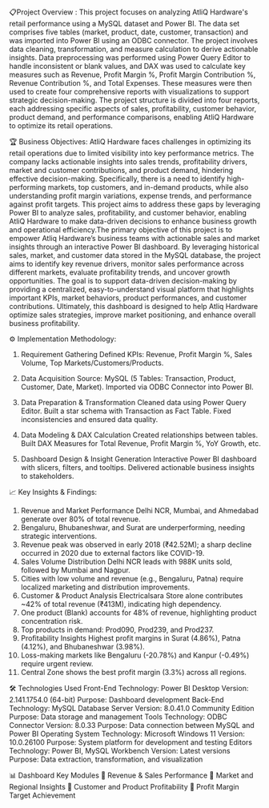 📋Project Overview :
This project focuses on analyzing AtliQ Hardware's retail performance using a MySQL dataset and Power BI. The data set comprises five tables (market, product, date, customer, transaction) and was imported into Power BI using an ODBC connector. The project involves data cleaning, transformation, and measure calculation to derive actionable insights. Data preprocessing was performed using Power Query Editor to handle inconsistent or blank values, and DAX was used to calculate key measures such as Revenue, Profit Margin %, Profit Margin Contribution %, Revenue Contribution %, and Total Expenses. These measures were then used to create four comprehensive reports with visualizations to support strategic decision-making. The project structure is divided into four reports, each addressing specific aspects of sales, profitability, customer behavior, product demand, and performance comparisons, enabling AtliQ Hardware to optimize its retail operations.


🏆 Business Objectives: 
AtliQ Hardware faces challenges in optimizing its retail operations due to limited visibility into key performance metrics. The company lacks actionable insights into sales trends, profitability drivers, market and customer contributions, and product demand, hindering effective decision-making. Specifically, there is a need to identify high-performing markets, top customers, and in-demand products, while also understanding profit margin variations, expense trends, and performance against profit targets. This project aims to address these gaps by leveraging Power BI to analyze sales, profitability, and customer behavior, enabling AtliQ Hardware to make data-driven decisions to enhance business growth and operational efficiency.The primary objective of this project is to empower Atliq Hardware’s business teams with actionable sales and market insights through an interactive Power BI dashboard. By leveraging historical sales, market, and customer data stored in the MySQL database, the project aims to identify key revenue drivers, monitor sales performance across different markets, evaluate profitability trends, and uncover growth opportunities. The goal is to support data-driven decision-making by providing a centralized, easy-to-understand visual platform that highlights important KPIs, market behaviors, product performances, and customer contributions. Ultimately, this dashboard is designed to help Atliq Hardware optimize sales strategies, improve market positioning, and enhance overall business profitability.



⚙️ Implementation Methodology: 

1. Requirement Gathering
Defined KPIs: Revenue, Profit Margin %, Sales Volume, Top Markets/Customers/Products.

2. Data Acquisition
Source: MySQL (5 Tables: Transaction, Product, Customer, Date, Market).
Imported via ODBC Connector into Power BI.

4. Data Preparation & Transformation
Cleaned data using Power Query Editor.
Built a star schema with Transaction as Fact Table.
Fixed inconsistencies and ensured data quality.

6. Data Modeling & DAX Calculation
Created relationships between tables.
Built DAX Measures for Total Revenue, Profit Margin %, YoY Growth, etc.

8. Dashboard Design & Insight Generation
Interactive Power BI dashboard with slicers, filters, and tooltips.
Delivered actionable business insights to stakeholders.



📈 Key Insights & Findings:
1. Revenue and Market Performance Delhi NCR, Mumbai, and Ahmedabad generate over 80% of total revenue.
2. Bengaluru, Bhubaneshwar, and Surat are underperforming, needing strategic interventions.
3. Revenue peak was observed in early 2018 (₹42.52M); a sharp decline occurred in 2020 due to external factors like COVID-19.
4. Sales Volume Distribution Delhi NCR leads with 988K units sold, followed by Mumbai and Nagpur.
5. Cities with low volume and revenue (e.g., Bengaluru, Patna) require localized marketing and distribution improvements.
6. Customer & Product Analysis Electricalsara Store alone contributes ~42% of total revenue (₹413M), indicating high dependency.
7. One product (Blank) accounts for 48% of revenue, highlighting product concentration risk.
8. Top products in demand: Prod090, Prod239, and Prod237.
9. Profitability Insights Highest profit margins in Surat (4.86%), Patna (4.12%), and Bhubaneshwar (3.98%).
10. Loss-making markets like Bengaluru (-20.78%) and Kanpur (-0.49%) require urgent review.
11. Central Zone shows the best profit margin (3.3%) across all regions.



🛠 Technologies Used
Front-End
Technology: Power BI Desktop
Version: 2.141.1754.0 (64-bit)
Purpose: Dashboard development
Back-End
Technology: MySQL Database Server
Version: 8.0.41.0 Community Edition
Purpose: Data storage and management
Tools
Technology: ODBC Connector
Version: 8.0.33
Purpose: Data connection between MySQL and Power BI
Operating System
Technology: Microsoft Windows 11
Version: 10.0.26100
Purpose: System platform for development and testing
Editors
Technology: Power BI, MySQL Workbench
Version: Latest versions
Purpose: Data extraction, transformation, and visualization


📊 Dashboard Key Modules 
	Revenue & Sales Performance
	Market and Regional Insights
	Customer and Product Profitability
	Profit Margin Target Achievement


